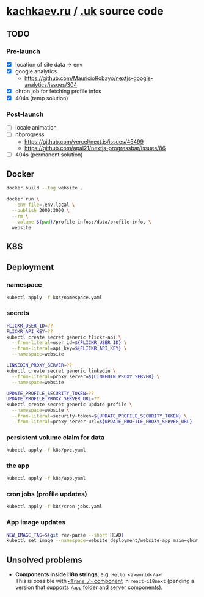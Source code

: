 # [kachkaev.ru](https://kachkaev.ru) / [.uk](https://kachkaev.uk) source code

## TODO

### Pre-launch

- [x] location of site data → env
- [x] google analytics
  - https://github.com/MauricioRobayo/nextjs-google-analytics/issues/304
- [x] chron job for fetching profile infos
- [x] 404s (temp solution)

### Post-launch

- [ ] locale animation
- [ ] nbprogress
  - https://github.com/vercel/next.js/issues/45499
  - https://github.com/apal21/nextjs-progressbar/issues/86
- [ ] 404s (permanent solution)

## Docker

```sh
docker build --tag website .

docker run \
  --env-file=.env.local \
  --publish 3000:3000 \
  --rm \
  --volume $(pwd)/profile-infos:/data/profile-infos \
  website
```

## K8S

## Deployment

### namespace

```sh
kubectl apply -f k8s/namespace.yaml
```

### secrets

```sh
FLICKR_USER_ID=??
FLICKR_API_KEY=??
kubectl create secret generic flickr-api \
  --from-literal=user_id=${FLICKR_USER_ID} \
  --from-literal=api_key=${FLICKR_API_KEY} \
  --namespace=website

LINKEDIN_PROXY_SERVER=??
kubectl create secret generic linkedin \
  --from-literal=proxy_server=${LINKEDIN_PROXY_SERVER} \
  --namespace=website

UPDATE_PROFILE_SECURITY_TOKEN=??
UPDATE_PROFILE_PROXY_SERVER_URL=??
kubectl create secret generic update-profile \
  --namespace=website \
  --from-literal=security-token=${UPDATE_PROFILE_SECURITY_TOKEN} \
  --from-literal=proxy-server-url=${UPDATE_PROFILE_PROXY_SERVER_URL}
```

### persistent volume claim for data

```sh
kubectl apply -f k8s/pvc.yaml
```

### the app

```sh
kubectl apply -f k8s/app.yaml
```

### cron jobs (profile updates)

```sh
kubectl apply -f k8s/cron-jobs.yaml
```

### App image updates

```sh
NEW_IMAGE_TAG=$(git rev-parse --short HEAD)
kubectl set image --namespace=website deployment/website-app main=ghcr.io/kachkaev/website:${NEW_IMAGE_TAG}
```

## Unsolved problems

- **Components inside i18n strings**, e.g. `Hello <a>world</a>!`  
  This is possible with [`<Trans />` component](https://react.i18next.com/latest/trans-component) in `react-i18next` (pending a version that supports `/app` folder and server components).
